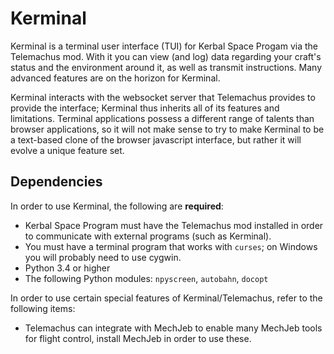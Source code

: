 Kerminal
========

Kerminal is a terminal user interface (TUI) for Kerbal Space Progam via the
Telemachus mod. With it you can view (and log) data regarding your craft's
status and the environment around it, as well as transmit instructions. Many
advanced features are on the horizon for Kerminal.

Kerminal interacts with the websocket server that Telemachus provides to provide
the interface; Kerminal thus inherits all of its features and limitations.
Terminal applications possess a different range of talents than browser
applications, so it will not make sense to try to make Kerminal to be a
text-based clone of the browser javascript interface, but rather it will evolve
a unique feature set.

Dependencies
------------

In order to use Kerminal, the following are **required**:

 * Kerbal Space Program must have the Telemachus mod installed in order to
   communicate with external programs (such as Kerminal).
 * You must have a terminal program that works with `curses`; on Windows you
   will probably need to use cygwin.
 * Python 3.4 or higher
 * The following Python modules: `npyscreen`, `autobahn`, `docopt`

In order to use certain special features of Kerminal/Telemachus, refer to the
following items:

 * Telemachus can integrate with MechJeb to enable many MechJeb tools for flight
   control, install MechJeb in order to use these.
